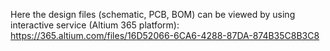 Here the design files (schematic, PCB, BOM) can be viewed by using interactive service (Altium 365 platform):
https://365.altium.com/files/16D52066-6CA6-4288-87DA-874B35C8B3C8
